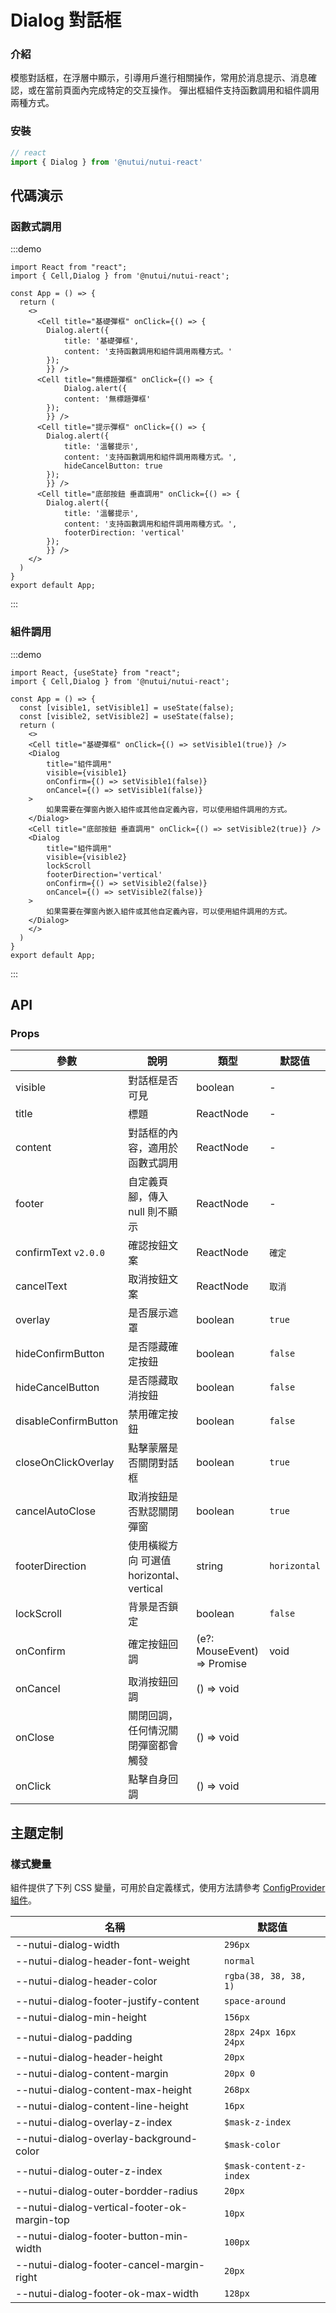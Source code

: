 #  Dialog 對話框

### 介紹

模態對話框，在浮層中顯示，引導用戶進行相關操作，常用於消息提示、消息確認，或在當前頁面內完成特定的交互操作。
彈出框組件支持函數調用和組件調用兩種方式。

### 安裝

```ts
// react
import { Dialog } from '@nutui/nutui-react'
```


## 代碼演示

### 函數式調用

:::demo

```tsx
import React from "react";
import { Cell,Dialog } from '@nutui/nutui-react';

const App = () => {
  return (
    <>
      <Cell title="基礎彈框" onClick={() => {
        Dialog.alert({
            title: '基礎彈框',
            content: '支持函數調用和組件調用兩種方式。'
        });
        }} />
      <Cell title="無標題彈框" onClick={() => {
            Dialog.alert({
            content: '無標題彈框'
        });
        }} />
      <Cell title="提示彈框" onClick={() => {
        Dialog.alert({
            title: '溫馨提示',
            content: '支持函數調用和組件調用兩種方式。',
            hideCancelButton: true
        });
        }} />
      <Cell title="底部按鈕 垂直調用" onClick={() => {
        Dialog.alert({
            title: '溫馨提示',
            content: '支持函數調用和組件調用兩種方式。',
            footerDirection: 'vertical'
        });
        }} />
    </>
  )
}
export default App;
```

:::

### 組件調用

:::demo

```tsx
import React, {useState} from "react";
import { Cell,Dialog } from '@nutui/nutui-react';

const App = () => {
  const [visible1, setVisible1] = useState(false);
  const [visible2, setVisible2] = useState(false);
  return (
    <>
    <Cell title="基礎彈框" onClick={() => setVisible1(true)} />
    <Dialog 
        title="組件調用"
        visible={visible1}
        onConfirm={() => setVisible1(false)}
        onCancel={() => setVisible1(false)}
    >
        如果需要在彈窗內嵌入組件或其他自定義內容，可以使用組件調用的方式。
    </Dialog>
    <Cell title="底部按鈕 垂直調用" onClick={() => setVisible2(true)} />
    <Dialog 
        title="組件調用"
        visible={visible2}
        lockScroll
        footerDirection='vertical'
        onConfirm={() => setVisible2(false)}
        onCancel={() => setVisible2(false)}
    >
        如果需要在彈窗內嵌入組件或其他自定義內容，可以使用組件調用的方式。
    </Dialog>
    </>
  )
}
export default App;
```

:::

## API

### Props

| 參數         | 說明                             | 類型   | 默認值           |
|--------------|----------------------------------|--------|------------------|
| visible|對話框是否可見| boolean | -|
| title| 標題| ReactNode | -|
| content| 對話框的內容，適用於函數式調用 | ReactNode | -|
| footer | 自定義頁腳，傳入 null 則不顯示     | ReactNode | - |
| confirmText `v2.0.0`| 確認按鈕文案| ReactNode | `確定`|
| cancelText| 取消按鈕文案| ReactNode | `取消`|
| overlay| 是否展示遮罩| boolean | `true`|
| hideConfirmButton| 是否隱藏確定按鈕| boolean | `false`|
| hideCancelButton| 是否隱藏取消按鈕| boolean | `false`|
| disableConfirmButton| 禁用確定按鈕| boolean | `false`|
| closeOnClickOverlay| 點擊蒙層是否關閉對話框| boolean | `true`|
| cancelAutoClose| 取消按鈕是否默認關閉彈窗| boolean | `true`|
| footerDirection| 使用橫縱方向 可選值 horizontal、vertical| string | `horizontal`|
| lockScroll| 背景是否鎖定| boolean | `false`|
| onConfirm  | 確定按鈕回調 | (e?: MouseEvent) => Promise | void |
| onCancel  | 取消按鈕回調 | () => void |
| onClose  | 關閉回調，任何情況關閉彈窗都會觸發 | () => void |
| onClick  | 點擊自身回調 | () => void |


## 主題定制

### 樣式變量

組件提供了下列 CSS 變量，可用於自定義樣式，使用方法請參考 [ConfigProvider 組件](#/zh-CN/component/configprovider)。

| 名稱 | 默認值 |
| --- | --- |
| --nutui-dialog-width | `296px` |
| --nutui-dialog-header-font-weight | `normal` |
| --nutui-dialog-header-color | `rgba(38, 38, 38, 1)` |
| --nutui-dialog-footer-justify-content | `space-around` |
| --nutui-dialog-min-height | `156px` |
| --nutui-dialog-padding | `28px 24px 16px 24px` |
| --nutui-dialog-header-height | `20px` |
| --nutui-dialog-content-margin | `20px 0` |
| --nutui-dialog-content-max-height | `268px` |
| --nutui-dialog-content-line-height | `16px` |
| --nutui-dialog-overlay-z-index | `$mask-z-index` |
| --nutui-dialog-overlay-background-color | `$mask-color` |
| --nutui-dialog-outer-z-index | `$mask-content-z-index` |
| --nutui-dialog-outer-bordder-radius | `20px` |
| --nutui-dialog-vertical-footer-ok-margin-top | `10px` |
| --nutui-dialog-footer-button-min-width | `100px` |
| --nutui-dialog-footer-cancel-margin-right | `20px` |
| --nutui-dialog-footer-ok-max-width | `128px` |
